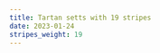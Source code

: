 ```yaml
---
title: Tartan setts with 19 stripes
date: 2023-01-24
stripes_weight: 19
---
```

<no value>

<no value>
